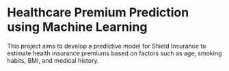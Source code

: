 # Healthcare Premium Prediction using Machine Learning

This project aims to develop a predictive model for Shield Insurance to estimate health insurance premiums based on factors such as age, smoking habits, BMI, and medical history.

